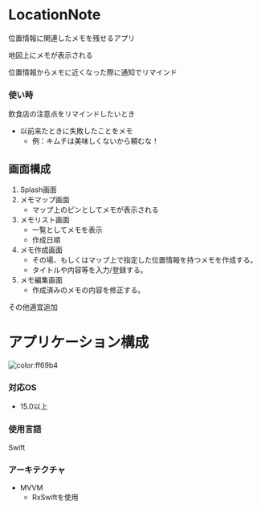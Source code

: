

# LocationNote

位置情報に関連したメモを残せるアプリ

地図上にメモが表示される

位置情報からメモに近くなった際に通知でリマインド

### 使い時
飲食店の注意点をリマインドしたいとき
- 以前来たときに失敗したことをメモ
    - 例：キムチは美味しくないから頼むな！


## 画面構成
1. Splash画面
2. メモマップ画面
   - マップ上のピンとしてメモが表示される
3. メモリスト画面
   - 一覧としてメモを表示
   - 作成日順
4. メモ作成画面
   - その場、もしくはマップ上で指定した位置情報を持つメモを作成する。
   - タイトルや内容等を入力/登録する。
5. メモ編集画面
   - 作成済みのメモの内容を修正する。

その他適宜追加

# アプリケーション構成

![color:ff69b4](https://img.shields.io/badge/XCode-14.0.1-ff69b4.svg?longCache=true)

### 対応OS
- 15.0以上

### 使用言語
Swift

### アーキテクチャ
- MVVM
   - RxSwiftを使用

